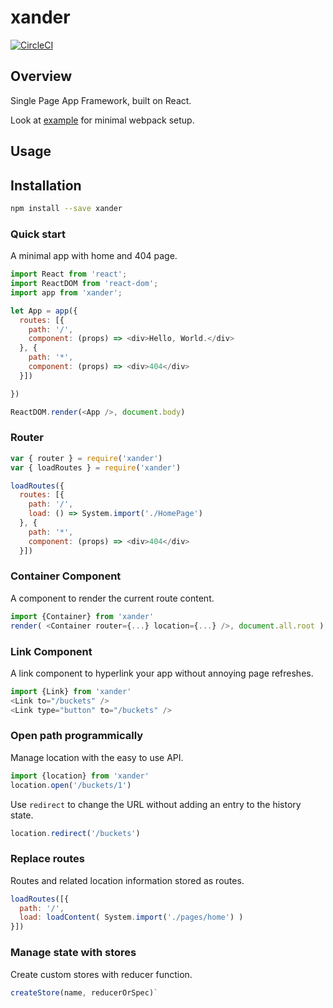 # xander

[![CircleCI](https://circleci.com/gh/formula/xander.svg?style=svg)](https://circleci.com/gh/formula/xander)

## Overview

Single Page App Framework, built on React.

Look at [example](./example) for minimal webpack setup.

## Usage

## Installation

```sh
npm install --save xander
```
### Quick start

A minimal app with home and 404 page.

```js
import React from 'react';
import ReactDOM from 'react-dom';
import app from 'xander';

let App = app({
  routes: [{
    path: '/',
    component: (props) => <div>Hello, World.</div> 
  }, {
    path: '*',
    component: (props) => <div>404</div>
  }])

})

ReactDOM.render(<App />, document.body)
```

### Router

```js
var { router } = require('xander')
var { loadRoutes } = require('xander')

loadRoutes({
  routes: [{
    path: '/',
    load: () => System.import('./HomePage')
  }, {
    path: '*',
    component: (props) => <div>404</div>
  }])
  ```
### Container Component

A component to render the current route content.

```js
import {Container} from 'xander'
render( <Container router={...} location={...} />, document.all.root )
```

### Link Component

A link component to hyperlink your app without annoying page refreshes.

```js
import {Link} from 'xander'
<Link to="/buckets" />
<Link type="button" to="/buckets" />
```

### Open path programmically

Manage location with the easy to use API.

```js
import {location} from 'xander'
location.open('/buckets/1')
```
Use `redirect` to change the URL without adding an entry to the history state.
```js
location.redirect('/buckets')
```

### Replace routes

Routes and related location information stored as routes.

```js
loadRoutes([{
  path: '/',
  load: loadContent( System.import('./pages/home') )
}])
```

### Manage state with stores

Create custom stores with reducer function.

```js
createStore(name, reducerOrSpec)`
```

